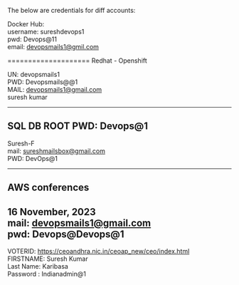 The below are credentials for diff accounts:  
 
Docker Hub:  
username: sureshdevops1  
pwd: Devops@11  
email: devopsmails1@gmil.com  

====================
Redhat - Openshift  

UN: devopsmails1  
PWD: Devopsmails@@1  
MAIL: devopsmails1@gmail.com    
suresh kumar  

-------------
SQL DB
ROOT PWD: Devops@1
----------
Suresh-F  
mail: sureshmailsbox@gmail.com  
PWD: DevOps@1  

---------------
AWS conferences  
--------
16 November, 2023  
mail: devopsmails1@gmail.com  
pwd:  Devops@Devops@1  
-----------
VOTERID:  https://ceoandhra.nic.in/ceoap_new/ceo/index.html  
FIRSTNAME: Suresh Kumar  
Last Name:  Karibasa  
Password : Indianadmin@1

